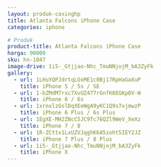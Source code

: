 ```yaml
---
layout: produk-casinghp
title: Atlanta Falcons iPhone Case
categories: iphone

# Produk
product-title: Atlanta Falcons iPhone Case
harga: 90000
sku: hn-1047
image-drive: 1i5-_Gtjjao-Nhc_TmuNNjojM_bA3ZyFk
gallery:
  - url: 1LHuYQPJdrtqLOxME1c0Bj17RpHaGaXuP
    title: iPhone 5 / 5s / SE
  - url: 1-bZMdM7rxc7XvUZ477rGnfK6EGKp0V-W
    title: iPhone 6 / 6s
  - url: 1xrnxlzGslDqXEeWgA9yKC1Q9s7xjmwzP
    title: iPhone 6 Plus / 6s Plus
  - url: 1EgXE-MH2ZNcC5JC9Tc76QZl9WeV_XeXz
    title: iPhone 7 / 8
  - url: 1R-ZCttx1LxUZVJqghK6A5zoht5IEY2JZ
    title: iPhone 7 Plus / 8 Plus
  - url: 1i5-_Gtjjao-Nhc_TmuNNjojM_bA3ZyFk
    title: iPhone X
---
```

